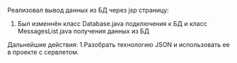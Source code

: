 Реализовал вывод данных из БД через jsp страницу:
1. Был изменнён класс Database.java подключения к БД и класс MessagesList.java получения данных из БД

Дальнейшие действия:
1.Разобрать технологию JSON и использовать ее в проекте с сервлетом.
